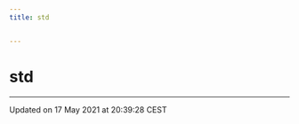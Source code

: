 ```yaml
---
title: std


---
```


# std


























-------------------------------

Updated on 17 May 2021 at 20:39:28 CEST
